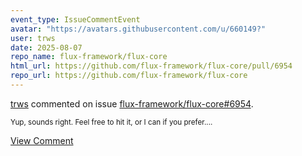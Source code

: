 ```yaml
---
event_type: IssueCommentEvent
avatar: "https://avatars.githubusercontent.com/u/660149?"
user: trws
date: 2025-08-07
repo_name: flux-framework/flux-core
html_url: https://github.com/flux-framework/flux-core/pull/6954
repo_url: https://github.com/flux-framework/flux-core
---
```


<a href='https://github.com/trws' target='_blank'>trws</a> commented on issue <a href='https://github.com/flux-framework/flux-core/pull/6954' target='_blank'>flux-framework/flux-core#6954</a>.

<small>Yup, sounds right.  Feel free to hit it, or I can if you prefer....</small>

<a href='https://github.com/flux-framework/flux-core/pull/6954' target='_blank'>View Comment</a>
